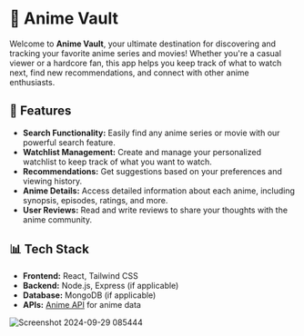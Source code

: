 # 🎥 Anime Vault

Welcome to **Anime Vault**, your ultimate destination for discovering and tracking your favorite anime series and movies! Whether you're a casual viewer or a hardcore fan, this app helps you keep track of what to watch next, find new recommendations, and connect with other anime enthusiasts.

## 🚀 Features

- **Search Functionality:** Easily find any anime series or movie with our powerful search feature.
- **Watchlist Management:** Create and manage your personalized watchlist to keep track of what you want to watch.
- **Recommendations:** Get suggestions based on your preferences and viewing history.
- **Anime Details:** Access detailed information about each anime, including synopsis, episodes, ratings, and more.
- **User Reviews:** Read and write reviews to share your thoughts with the anime community.

## 📊 Tech Stack

- **Frontend:** React, Tailwind CSS
- **Backend:** Node.js, Express (if applicable)
- **Database:** MongoDB (if applicable)
- **APIs:** [Anime API](https://animeapi.com/) for anime data

![Screenshot 2024-09-29 085444](https://github.com/user-attachments/assets/6eda6642-a4d9-4bd6-b4ee-5b7593970d22)
